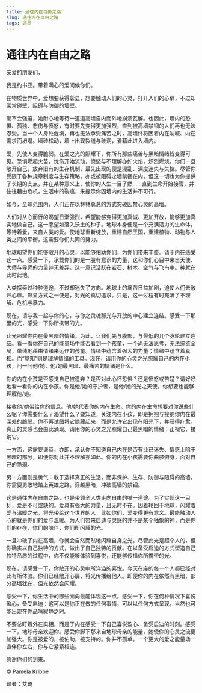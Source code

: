 ```yaml
--- 
title: 通往内在自由之路 
slug: 通往内在自由之路 
tags: 通灵 
--- 
```

# 通往内在自由之路

亲爱的朋友们，

我是约书亚。带着满心的爱问候你们。

在物质世界中，爱想要获得彰显，想要触动人们的心灵，打开人们的心扉，不过却常常碰壁，阻碍与防御的墙壁。

爱不会强迫，她耐心地等待一道道高墙自内而外地崩溃瓦解。也因此，墙内的恐惧、孤独、悲伤与愤怒，有时要先变得更加强烈，直到被高墙禁锢的人们再也无法忍受。当一个人身处危境，再也无法承受痛苦之时，高墙终将因着内在呐喊、内在需求而坍塌。墙砖松动，墙上出现裂缝与破洞，爱藉此进入墙内。

爱，先使人变得脆弱。在爱之光的照耀下，你所有那些痛苦与黑暗情绪皆变得可见。恐惧燃起火苗，忧伤开始流动，愤怒与不理解亦如火焰，炽烈燃烧。你们一旦敞开自己，放弃旧有的生存机制，最先出现的便是混乱、深度迷失与失控。尽管你受限于各种规章制度与生存策略，亦或被阻碍之墙禁锢在内，但这一切也为你提供了长期的支点，并在某种意义上，使你的人生一目了然……直到生命开始接管，并往往藉由危机，生活中的裂痕，来提示你囚墙内的生活并不可行。

如今，全球范围内，人们正在以林林总总的方式突破囚禁心灵的高墙。

人们对从心而行的渴望日渐强烈，希望能够变得更加真诚、更加开放，能够更加真实地做自己。这一愿望如落入沃土的种子。地球本身便是一个充满活力的生命体，等待着爱，来自人类的爱。使地球重新绽放，重建自然王国，重建植物、动物与人类之间的平衡，这需要你们共同的努力。

地球盼望你们能够敞开的心灵，以能够佑助你们，为你们带来丰盛。请于内在感受这一点。感受一下，承载你们的是一股有意识的力量，这和你们心目中来自天使、大师与导师的力量并无差异。这一意识活跃在岩石、树木、空气与飞鸟中。神就在此时此地。

人类探索过种种道途，不过却迷失了方向。地球上的痛苦日益加剧，迫使人们去敞开心扉。彰显方式之一便是，对光的真切追求。只是，这一过程有时充满了不理解、危机与暴力。

现在，请与我一起与你的心，与你之灵魂那光与开放的中心建立连结。感受一下那里的光，感受一下你所携带的光。

让光照耀你内在最黑暗的情绪。为此，让我们先与腹部，与最低的几个脉轮建立连结。看一看你在自己的能量场中能否看到一个孩童，一个尚无法思考，无法综览全局，单纯地藉由情绪来运作的孩童。情绪中蕴含着强大的力量；情绪中蕴含着真相。而“觉知”则是理解情绪的工具。现在，请用你的心灵之光照耀自己的内在小孩，问一问他/她，他/她最黑暗、最痛苦的情绪是什么。

你的内在小孩是否感觉自己被遗弃？是否对此心怀恐惧？还是愤怒或苦楚？请好好地看一看你的内在小孩。你是他/她的守护者，是他/她的光之天使。你想要也能够理解他/她。

接收他/她带给你的信息。他/她代表你的内在生命。你的内在生命想要对你说些什么呢？你需要什么？渴望什么？要知道，关注内在小孩，即是拥抱与接纳你内在最深处的脆弱。你不再试图将它隐藏起来，而是允许它出现在阳光下，并获得疗愈。真正的灵感也会由此涌现。请用你的心灵之光照耀自己最黑暗的情绪：正视它，接纳它。

一方面，这需要谦恭，亦即，承认你不知道自己内在是否有业已迷失、情感上陷于黑暗的部分，即便你对此并不理解亦如此。你的内在小孩需要你曲膝俯身，面对自己的脆弱。

另一方面则是勇气：敢于选择真正的生活，而非保护、生存、防御与阻碍的高墙。你需要勇敢地踏上英雄之路，穿越黑暗，冲破高墙的禁锢。

这是通往内在自由之路，也是带领全人类走向自由的唯一道途。为了实现这一目标，爱是不可或缺的。爱具有强大的力量，且无时不在。因着轮回于地球，闪耀着爱与温暖之光，将光带给这个世界的人，比如你们，爱变得更有意义。最能触动人心的就是你们的爱与温暖。为人们带来启迪与灵感的并不是某个抽象的神，而是你们的存在，你们的陪伴，你们所闪耀的光。

一旦冲破了内在高墙，你就会自然而然地闪耀自身之光。尽管此光是超个人的，但你确实以自己独特的方式，做出了自己独特的贡献。在以备受启迪的方式塑造自己独特品质的过程中，你不仅能够体验到喜悦，还能够传播你所携带的光。

现在，请感受一下，你敞开的心灵中所洋溢的喜悦。今天在座的每一个人都已经对此有所体验。你们已经敞开心扉，将光传播给他人。即便你的内在依然有黑暗，部分高墙犹在，但光依然会闪耀。

感受一下，你生活中的哪些面向最能体现这一点。感受一下，你在何种情况下喜悦盈心，备受启迪：这可以是你正在做的任何事情，可以以任何方式呈现，当然也可能出现在你品味寂静之时。

不要总盯着外在实相，而是于内在感受一下自己喜悦盈心、备受启迪的时刻。感受一下，地球母亲欢迎你。感受你脚下那来自地球母亲的能量，她使你的心灵之流更加强大。你是被爱的，被佑助，被支持的。你并不孤单。一个更大的爱之能量场一直伴你左右，你与它紧紧相连。

感谢你们的到来。

© Pamela Kribbe

译者：艾琦